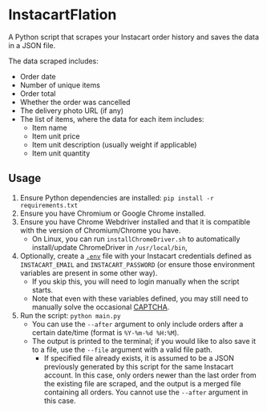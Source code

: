 # InstacartFlation

A Python script that scrapes your Instacart order history and saves the data in a JSON file.

The data scraped includes:
- Order date
- Number of unique items
- Order total
- Whether the order was cancelled
- The delivery photo URL (if any)
- The list of items, where the data for each item includes:
  - Item name
  - Item unit price
  - Item unit description (usually weight if applicable)
  - Item unit quantity

## Usage

1. Ensure Python dependencies are installed: `pip install -r requirements.txt`
2. Ensure you have Chromium or Google Chrome installed.
3. Ensure you have Chrome Webdriver installed and that it is compatible with the version of Chromium/Chrome you have.
   - On Linux, you can run `installChromeDriver.sh` to automatically install/update ChromeDriver in `/usr/local/bin`,
4. Optionally, create a [`.env`](https://www.dotenv.org/docs/security/env.html) file with your Instacart credentials defined as `INSTACART_EMAIL` and `INSTACART_PASSWORD` (or ensure those environment variables are present in some other way).
   - If you skip this, you will need to login manually when the script starts.
   - Note that even with these variables defined, you may still need to manually solve the occasional [CAPTCHA](https://en.wikipedia.org/wiki/CAPTCHA).
5. Run the script: `python main.py`
   - You can use the `--after` argument to only include orders after a certain date/time (format is `%Y-%m-%d %H:%M`).
   - The output is printed to the terminal; if you would like to also save it to a file, use the `--file` argument with a valid file path.
     - If specified file already exists, it is assumed to be a JSON previously generated by this script for the same Instacart account. In this case, only orders newer than the last order from the existing file are scraped, and the output is a merged file containing all orders. You cannot use the `--after` argument in this case.